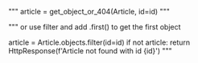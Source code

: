   """
  article = get_object_or_404(Article, id=id)
  """

  """
  or use filter and add .first() to get the first object

  article = Article.objects.filter(id=id)
  if not article:
    return HttpResponse(f'Article not found with id {id}')
  """